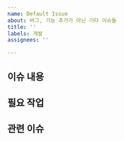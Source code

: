 ```yaml
---
name: Default Issue
about: 버그, 기능 추가가 아닌 기타 이슈들
title: ''
labels: 개발
assignees: ''

---
```


## 이슈 내용

## 필요 작업

## 관련 이슈
